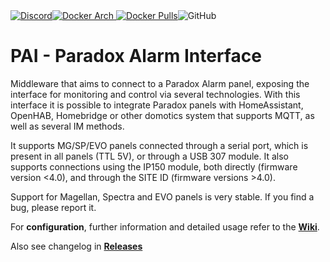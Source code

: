 <div align="left">
    <div style="display: flex;">
        <a href="https://discord.com/channels/1310653159596888064">
            <img alt="Discord" src="https://img.shields.io/discord/1310653159596888064">
        </a>
        <a href="https://hub.docker.com/r/paradoxalarminterface/pai">
            <img alt="Docker Arch" src="https://img.shields.io/badge/docker_arch-386%7Camd64%7Carmv6%7Carmv7%7Carm64-green?logo=docker">
            <img alt="Docker Pulls" src="https://img.shields.io/docker/pulls/paradoxalarminterface/pai?logo=docker">
        </a>
        <img alt="GitHub" src="https://img.shields.io/github/license/ParadoxAlarmInterface/pai">
    </div>
</div>

# PAI - Paradox Alarm Interface

Middleware that aims to connect to a Paradox Alarm panel, exposing the interface for monitoring and control via several technologies.
With this interface it is possible to integrate Paradox panels with HomeAssistant, OpenHAB, Homebridge or other domotics system that supports MQTT, as well as several IM methods.

It supports MG/SP/EVO panels connected through a serial port, which is present in all panels (TTL 5V), or through a USB 307 module. It also supports connections using the IP150 module, both directly (firmware version <4.0), and through the SITE ID (firmware versions >4.0).

Support for Magellan, Spectra and EVO panels is very stable. If you find a bug, please report it.

For **configuration**, further information and detailed usage refer to the [**Wiki**](https://github.com/ParadoxAlarmInterface/pai/wiki).

Also see changelog in [**Releases**](https://github.com/ParadoxAlarmInterface/pai/releases)
